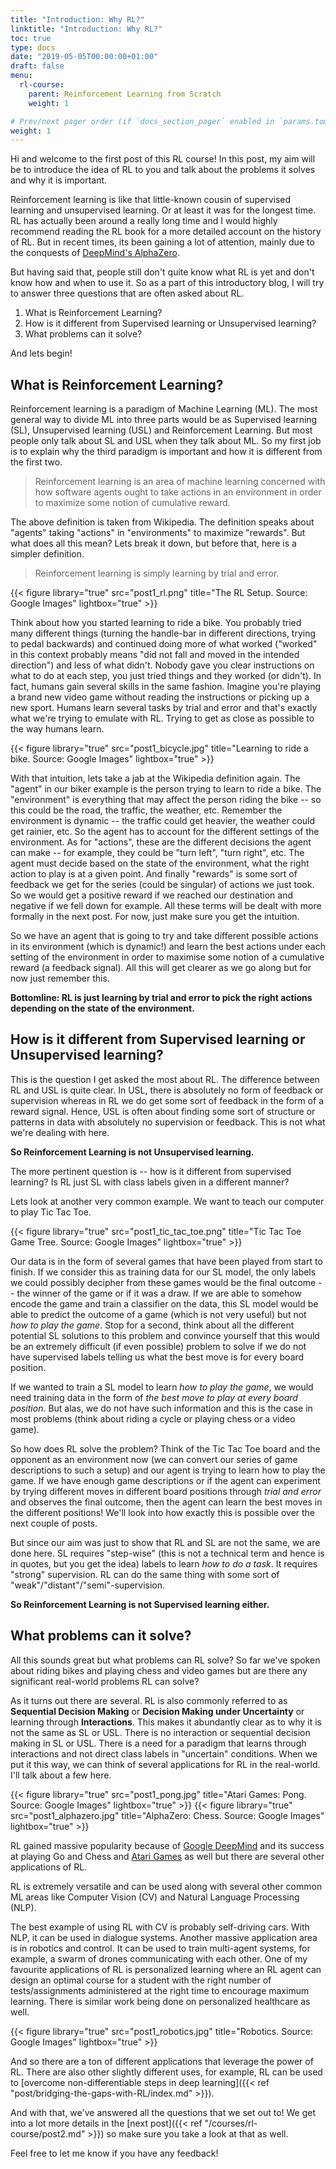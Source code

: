 ```yaml
---
title: "Introduction: Why RL?" 
linktitle: "Introduction: Why RL?"
toc: true
type: docs
date: "2019-05-05T00:00:00+01:00"
draft: false
menu:
  rl-course:
    parent: Reinforcement Learning from Scratch
    weight: 1

# Prev/next pager order (if `docs_section_pager` enabled in `params.toml`)
weight: 1
---
```

Hi and welcome to the first post of this RL course! In this post, my aim will be to introduce the idea of RL to you and talk about the problems it solves and why it is important. 

Reinforcement learning is like that little-known cousin of supervised learning and unsupervised learning. Or at least it was for the longest time. RL has actually been around a really long time and I would highly recommend reading the RL book for a more detailed account on the history of RL. But in recent times, its been gaining a lot of attention, mainly due to the conquests of [DeepMind's AlphaZero](https://deepmind.com/blog/article/alphazero-shedding-new-light-grand-games-chess-shogi-and-go).

But having said that, people still don't quite know what RL is yet and don't know how and when to use it. So as a part of this introductory blog, I will try to answer three questions that are often asked about RL.

1. What is Reinforcement Learning?
2. How is it different from Supervised learning or Unsupervised learning?
3. What problems can it solve?

And lets begin!

## What is Reinforcement Learning?

Reinforcement learning is a paradigm of Machine Learning (ML). The most general way to divide ML into three parts would be as Supervised learning (SL), Unsupervised learning (USL) and Reinforcement Learning. But most people only talk about SL and USL when they talk about ML.
So my first job is to explain why the third paradigm is important and how it is different from the first two. 

> Reinforcement learning is an area of machine learning concerned with how software agents ought to take actions in an environment in order to maximize some notion of cumulative reward.

The above definition is taken from Wikipedia. 
The definition speaks about "agents" taking "actions" in "environments" to maximize "rewards". But what does all this mean? Lets break it down, but before that, here is a simpler definition.

> Reinforcement learning is simply learning by trial and error.

{{< figure library="true" src="post1_rl.png" title="The RL Setup. Source: Google Images" lightbox="true" >}}

Think about how you started learning to ride a bike. You probably tried many different things (turning the handle-bar in different directions, trying to pedal backwards) and continued doing more of what worked ("worked" in this context probably means "did not fall and moved in the intended direction") and less of what didn't. Nobody gave you clear instructions on what to do at each step, you just tried things and they worked (or didn't). In fact, humans gain several skills in the same fashion. Imagine you're playing a brand new video game without reading the instructions or picking up a new sport. Humans learn several tasks by trial and error and that's exactly what we're trying to emulate with RL. Trying to get as close as possible to the way humans learn.

{{< figure library="true" src="post1_bicycle.jpg" title="Learning to ride a bike. Source: Google Images" lightbox="true" >}}

With that intuition, lets take a jab at the Wikipedia definition again. The "agent" in our biker example is the person trying to learn to ride a bike. The "environment" is everything that may affect the person riding the bike -- so this could be the road, the traffic, the weather, etc. Remember the environment is dynamic -- the traffic could get heavier, the weather could get rainier, etc. So the agent has to account for the different settings of the environment. As for "actions", these are the different decisions the agent can make -- for example, they could be "turn left", "turn right", etc. The agent must decide based on the state of the environment, what the right action to play is at a given point. And finally "rewards" is some sort of feedback we get for the series (could be singular) of actions we just took. So we would get a positive reward if we reached our destination and negative if we fell down for example. All these terms will be dealt with more formally in the next post. For now, just make sure you get the intuition.

So we have an agent that is going to try and take different possible actions in its environment (which is dynamic!) and learn the best actions under each setting of the environment in order to maximise some notion of a cumulative reward (a feedback signal). All this will get clearer as we go along but for now just remember this.

**Bottomline: RL is just learning by trial and error to pick the right actions depending on the state of the environment.**


## How is it different from Supervised learning or Unsupervised learning?

This is the question I get asked the most about RL. The difference between RL and USL is quite clear. In USL, there is absolutely no form of feedback or supervision whereas in RL we do get some sort of feedback in the form of a reward signal. Hence, USL is often about finding some sort of structure or patterns in data with absolutely no supervision or feedback. This is not what we're dealing with here.

**So Reinforcement Learning is not Unsupervised learning.**

The more pertinent question is -- how is it different from supervised learning? Is RL just SL with class labels given in a different manner? 

Lets look at another very common example. We want to teach our computer to play Tic Tac Toe.

{{< figure library="true" src="post1_tic_tac_toe.png" title="Tic Tac Toe Game Tree. Source: Google Images" lightbox="true" >}}

Our data is in the form of several games that have been played from start to finish. If we consider this as training data for our SL model, the only labels we could possibly decipher from these games would be the final outcome -- the winner of the game or if it was a draw. If we are able to somehow encode the game and train a classifier on the data, this SL model would be able to predict the outcome of a game (which is not very useful) but not _how to play the game_. Stop for a second, think about all the different potential SL solutions to this problem and convince yourself that this would be an extremely difficult (if even possible) problem to solve if we do not have supervised labels telling us what the best move is for every board position. 

If we wanted to train a SL model to learn _how to play the game_, we would need training data in the form of _the best move to play at every board position_. But alas, we do not have such information and this is the case in most problems (think about riding a cycle or playing chess or a video game).

So how does RL solve the problem? Think of the Tic Tac Toe board and the opponent as an environment now (we can convert our series of game descriptions to such a setup) and our agent is trying to learn how to play the game. If we have enough game descriptions or if the agent can experiment by trying different moves in different board positions through _trial and error_ and observes the final outcome, then the agent can learn the best moves in the different positions! We'll look into how exactly this is possible over the next couple of posts. 

But since our aim was just to show that RL and SL are not the same, we are done here. SL requires "step-wise" (this is not a technical term and hence is in quotes, but you get the idea) labels to learn _how to do a task_. It requires "strong" supervision. RL can do the same thing with some sort of "weak"/"distant"/"semi"-supervision. 

**So Reinforcement Learning is not Supervised learning either.** 


## What problems can it solve?

All this sounds great but what problems can RL solve? So far we've spoken about riding bikes and playing chess and video games but are there any significant real-world problems RL can solve? 

As it turns out there are several. RL is also commonly referred to as **Sequential Decision Making** or **Decision Making under Uncertainty** or learning through **Interactions**. This makes it abundantly clear as to why it is not the same as SL or USL. There is no interaction or sequential decision making in SL or USL. There is a need for a paradigm that learns through interactions and not direct class labels in "uncertain" conditions. When we put it this way, we can think of several applications for RL in the real-world. I'll talk about a few here.

{{< figure library="true" src="post1_pong.jpg" title="Atari Games: Pong. Source: Google Images" lightbox="true" >}}
{{< figure library="true" src="post1_alphazero.jpg" title="AlphaZero: Chess. Source: Google Images" lightbox="true" >}}

RL gained massive popularity because of [Google DeepMind](https://deepmind.com/) and its success at playing Go and Chess and [Atari Games](https://arxiv.org/abs/1312.5602) as well but there are several other applications of RL.

RL is extremely versatile and can be used along with several other common ML areas like Computer Vision (CV) and Natural Language Processing (NLP). 

The best example of using RL with CV is probably self-driving cars. With NLP, it can be used in dialogue systems. Another massive application area is in robotics and control. It can be used to train multi-agent systems, for example, a swarm of drones communicating with each other. One of my favourite applications of RL is personalized learning where an RL agent can design an optimal course for a student with the right number of tests/assignments administered at the right time to encourage maximum learning. There is similar work being done on personalized healthcare as well.

{{< figure library="true" src="post1_robotics.jpg" title="Robotics. Source: Google Images" lightbox="true" >}}

And so there are a ton of different applications that leverage the power of RL. There are also other slightly different uses, for example, RL can be used to [overcome non-differentiable steps in deep learning]({{< ref "post/bridging-the-gaps-with-RL/index.md" >}}).

And with that, we've answered all the questions that we set out to! We get into a lot more details in the [next post]({{< ref "/courses/rl-course/post2.md" >}}) so make sure you take a look at that as well. 

Feel free to let me know if you have any feedback!  




